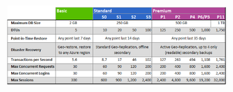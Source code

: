 ![Tarife und Leistungsebenen](./media/sql-database-service-tiers-table/sql-database-service-tiers-table.png)

<!---HONumber=Nov15_HO2-->
